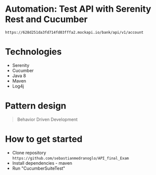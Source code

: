 # Automation: Test API with Serenity Rest and Cucumber
````https://628d251da3fd714fd03fffa2.mockapi.io/bank/api/v1/account````
# Technologies

* Serenity
* Cucumber
* Java 8
* Maven
* Log4j

# Pattern design
> Behavior Driven Development

# How to get started
* Clone repository ````https://github.com/sebastianmedranoglo/API_final_Exam````
* Install dependencies - maven
* Run "CucumberSuiteTest"